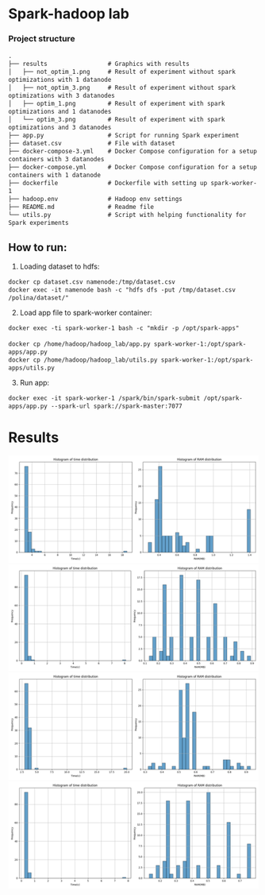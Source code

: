 # Spark-hadoop lab

### Project structure

    .
    ├── results                 # Graphics with results
    │   ├── not_optim_1.png     # Result of experiment without spark optimizations with 1 datanode
    │   ├── not_optim_3.png     # Result of experiment without spark optimizations with 3 datanodes
    │   ├── optim_1.png         # Result of experiment with spark optimizations and 1 datanodes
    │   └── optim_3.png         # Result of experiment with spark optimizations and 3 datanodes
    ├── app.py                  # Script for running Spark experiment
    ├── dataset.csv             # File with dataset
    ├── docker-compose-3.yml    # Docker Compose configuration for a setup containers with 3 datanodes
    ├── docker-compose.yml      # Docker Compose configuration for a setup containers with 1 datanode
    ├── dockerfile              # Dockerfile with setting up spark-worker-1
    ├── hadoop.env              # Hadoop env settings
    ├── README.md               # Readme file
    └── utils.py                # Script with helping functionality for Spark experiments

## How to run:
1. Loading dataset to hdfs:
```
docker cp dataset.csv namenode:/tmp/dataset.csv
docker exec -it namenode bash -c "hdfs dfs -put /tmp/dataset.csv /polina/dataset/"
```
 
2. Load app file to spark-worker container:
```
docker exec -ti spark-worker-1 bash -c "mkdir -p /opt/spark-apps"

docker cp /home/hadoop/hadoop_lab/app.py spark-worker-1:/opt/spark-apps/app.py
docker cp /home/hadoop/hadoop_lab/utils.py spark-worker-1:/opt/spark-apps/utils.py
```

3. Run app:
```
docker exec -it spark-worker-1 /spark/bin/spark-submit /opt/spark-apps/app.py --spark-url spark://spark-master:7077
```

# Results
![plot](./results/not_optim_1.png)
![plot](./results/optim_1.png)
![plot](./results/not_optim_3.png)
![plot](./results/optim_3.png)

